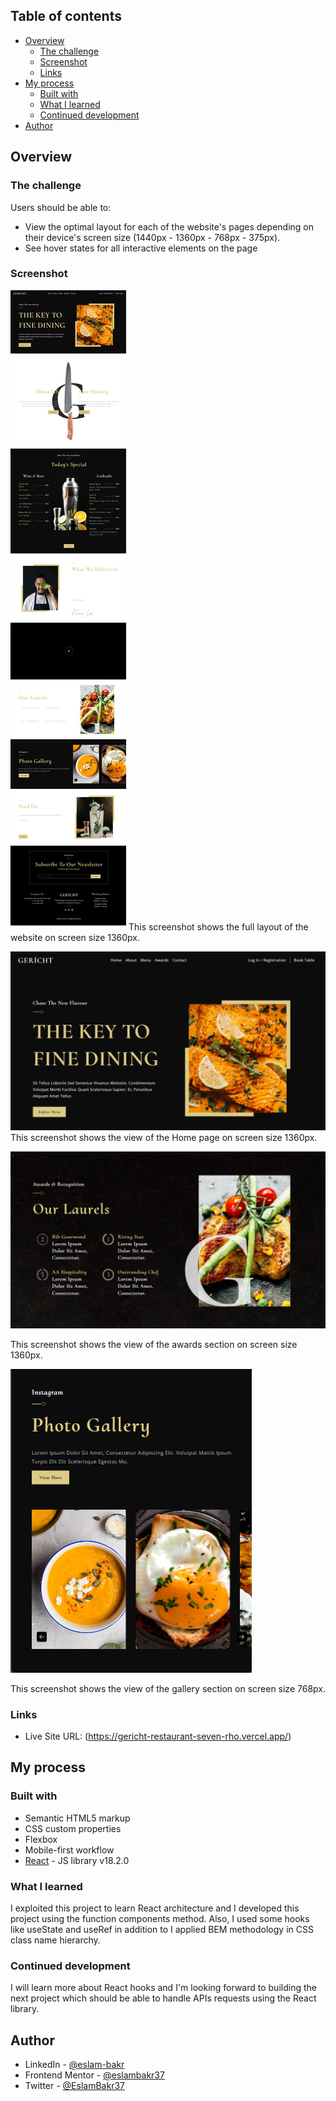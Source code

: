 ## Table of contents

- [Overview](#overview)
  - [The challenge](#the-challenge)
  - [Screenshot](#screenshot)
  - [Links](#links)
- [My process](#my-process)
  - [Built with](#built-with)
  - [What I learned](#what-i-learned)
  - [Continued development](#continued-development)
- [Author](#author)


## Overview

### The challenge

Users should be able to:

- View the optimal layout for each of the website's pages depending on their device's screen size (1440px - 1360px - 768px - 375px).
- See hover states for all interactive elements on the page

### Screenshot

![](./screenshots/screenshot_1.jpeg) 
This screenshot shows the full layout of the website on screen size 1360px.

![](./screenshots/screenshot_2.png) 
This screenshot shows the view of the Home page on screen size 1360px.

![](./screenshots/screenshot_3.png) 

This screenshot shows the view of the awards section on screen size 1360px.

![](./screenshots/screenshot_4.png) 

This screenshot shows the view of the gallery section on screen size 768px.

### Links

- Live Site URL: (https://gericht-restaurant-seven-rho.vercel.app/)

## My process

### Built with

- Semantic HTML5 markup
- CSS custom properties
- Flexbox
- Mobile-first workflow
- [React](https://reactjs.org/) - JS library v18.2.0

### What I learned

I exploited this project to learn React architecture and I developed this project using the function components method. Also, I used some hooks like useState and useRef in addition to I applied  BEM methodology in CSS class name hierarchy.


### Continued development

I will learn more about React hooks and I'm looking forward to building the next project which should be able to handle APIs requests using the React library.



## Author

- LinkedIn - [@eslam-bakr](https://www.linkedin.com/in/eslam-bakr)
- Frontend Mentor - [@eslambakr37](https://www.frontendmentor.io/profile/eslambakr37)
- Twitter - [@EslamBakr37](https://www.twitter.com/EslamBakr37)



